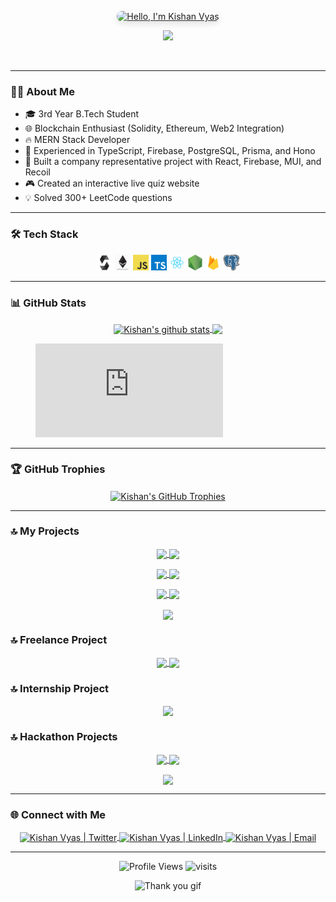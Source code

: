 <p align="center">
  <a href="https://github.com/KishanVyas308">
    <img height="120px" style="object-fit: cover; border-radius: 10px; box-shadow: 0px 4px 10px rgba(0,0,0,0.1);" alt="Hello, I'm Kishan Vyas" src="/github background 2.png" />
  </a>
</p>

<p align="center">
  <img src="https://readme-typing-svg.herokuapp.com?color=FF69B4&lines=Passionate+Developer;FULL+Stack+Enthusiast;Blockchain+Explorer;Problem+Solver" />
</p>


<br />

---

### 👨‍💻 About Me

- 🎓 3rd Year B.Tech Student
- 🌐 Blockchain Enthusiast (Solidity, Ethereum, Web2 Integration)
- 🔥 MERN Stack Developer
- 💼 Experienced in TypeScript, Firebase, PostgreSQL, Prisma, and Hono
- 🚀 Built a company representative project with React, Firebase, MUI, and Recoil
- 🎮 Created an interactive live quiz website
- 💡 Solved 300+ LeetCode questions


---

### 🛠️ Tech Stack

<p align="center">
  <code><img height="25" alt="solidity" src="https://raw.githubusercontent.com/github/explore/main/topics/solidity/solidity.png"></code>
  <code><img height="25" alt="ethereum" src="https://raw.githubusercontent.com/github/explore/main/topics/ethereum/ethereum.png"></code>
  <code><img height="25" alt="javascript" src="https://raw.githubusercontent.com/github/explore/main/topics/javascript/javascript.png"></code>
  <code><img height="25" alt="typescript" src="https://raw.githubusercontent.com/github/explore/main/topics/typescript/typescript.png"></code>
  <code><img height="25" alt="react" src="https://raw.githubusercontent.com/github/explore/main/topics/react/react.png"></code>
  <code><img height="25" alt="nodejs" src="https://raw.githubusercontent.com/github/explore/main/topics/nodejs/nodejs.png"></code>
  <code><img height="25" alt="firebase" src="https://raw.githubusercontent.com/github/explore/main/topics/firebase/firebase.png"></code>
  <code><img height="25" alt="postgresql" src="https://raw.githubusercontent.com/github/explore/main/topics/postgresql/postgresql.png"></code>
</p>

---

### 📊 GitHub Stats

<p align="center">
  <a href="https://github.com/KishanVyas308/github-readme-stats">
    <img align="center" width="50%" src="https://github-readme-stats.vercel.app/api?username=KishanVyas308&show_icons=true&include_all_commits=true&theme=radical&hide_border=true" alt="Kishan's github stats" />
  </a>
  <a href="https://github.com/KishanVyas308/github-readme-stats">
    <img align="center" width="38%" src="https://github-readme-stats.vercel.app/api/top-langs/?username=KishanVyas308&layout=compact&theme=radical&hide_border=true" />
  </a>
</p>

<figure><embed src="https://wakatime.com/share/@a4792295-0000-439f-9f07-59dc4516b102/a10bec5d-3ad1-4565-b7bc-d63d0a34c897.svg"></embed></figure>

---

### 🏆 GitHub Trophies

<p align="center">
  <a href="https://github.com/ryo-ma/github-profile-trophy">
    <img align="center" src="https://github-profile-trophy.vercel.app/?username=KishanVyas308&theme=radical&no-frame=true&row=1&column=6" alt="Kishan's GitHub Trophies" />
  </a>
</p>

---

### 🔝 My Projects

<p align="center">
   <a href="https://github.com/KishanVyas308/Ai-Mini-Projects">
    <img align="center" src="https://github-readme-stats.vercel.app/api/pin/?username=KishanVyas308&repo=Ai-Mini-Projects&theme=radical" />
  </a>
  <a href="https://github.com/KishanVyas308/Real-Time-Collaborative-Code-Editor">
    <img align="center" src="https://github-readme-stats.vercel.app/api/pin/?username=KishanVyas308&repo=Real-Time-Collaborative-Code-Editor&theme=radical" />
  </a>
</p>
<p align="center">
  <a href="https://github.com/KishanVyas308/Blogit">
    <img align="center" src="https://github-readme-stats.vercel.app/api/pin/?username=KishanVyas308&repo=blogit&theme=radical" />
  </a>
  <a href="https://github.com/KishanVyas308/quiztical">
    <img align="center" src="https://github-readme-stats.vercel.app/api/pin/?username=KishanVyas308&repo=quiztical&theme=radical" />
  </a>
</p>
<p align="center">
  <a href="https://github.com/KishanVyas308/todo_task">
    <img align="center" src="https://github-readme-stats.vercel.app/api/pin/?username=KishanVyas308&repo=todo_task&theme=radical" />
  </a>
  <a href="https://github.com/KishanVyas308/weather_app">
    <img align="center" src="https://github-readme-stats.vercel.app/api/pin/?username=KishanVyas308&repo=weather_app&theme=radical" />
  </a>
</p>

<p align="center">
  <a href="https://github.com/KishanVyas308/flutter_shoes_app_ui">
    <img align="center" src="https://github-readme-stats.vercel.app/api/pin/?username=KishanVyas308&repo=flutter_shoes_app_ui&theme=radical" />
  </a>
</p>


### 🔝 Freelance Project

<p align="center">
  <a href="https://github.com/KishanVyas308/Shashvat">
    <img align="center" src="https://github-readme-stats.vercel.app/api/pin/?username=KishanVyas308&repo=Shashvat&theme=radical" />
  </a>
  <a href="https://github.com/KishanVyas308/Dasaram">
    <img align="center" src="https://github-readme-stats.vercel.app/api/pin/?username=KishanVyas308&repo=Dasaram&theme=radical" />
  </a>
</p>

### 🔝 Internship Project

<p align="center">
  <a href="https://github.com/KishanVyas308/Import-Export">
    <img align="center" src="https://github-readme-stats.vercel.app/api/pin/?username=KishanVyas308&repo=Import-Export&theme=radical" />
  </a>
</p>

### 🔝 Hackathon Projects

<p align="center">
  <a href="https://github.com/KishanVyas308/BlockForge">
    <img align="center" src="https://github-readme-stats.vercel.app/api/pin/?username=KishanVyas308&repo=BlockForge&theme=radical" />
  </a>
  <a href="https://github.com/KishanVyas308/AggreNet">
    <img align="center" src="https://github-readme-stats.vercel.app/api/pin/?username=KishanVyas308&repo=AggreNet&theme=radical" />
  </a>
</p>
<p align="center">
  <a href="https://github.com/KishanVyas308/Crop-Yard">
    <img align="center" src="https://github-readme-stats.vercel.app/api/pin/?username=KishanVyas308&repo=Crop-Yard&theme=radical" />
  </a>
 
</p>

---

### 🌐 Connect with Me

<p align="center">
  <a href="https://x.com/kishan_vya_308">
    <img align="center" alt="Kishan Vyas | Twitter" width="24px" src="https://raw.githubusercontent.com/anuraghazra/anuraghazra/master/assets/twitter.svg" />
  </a>
  <a href="https://www.linkedin.com/in/kishan-vyas-aa4245251/">
    <img align="center" alt="Kishan Vyas | LinkedIn" width="24px" src="https://upload.wikimedia.org/wikipedia/commons/c/ca/LinkedIn_logo_initials.png" />
  </a>
  <a href="mailto:kishanvyas308@gmail.com">
    <img align="center" alt="Kishan Vyas | Email" width="24px" src="https://upload.wikimedia.org/wikipedia/commons/4/4e/Gmail_Icon.png" />
  </a>
</p>

---

<p align="center">
  <img src="https://komarev.com/ghpvc/?username=KishanVyas308&style=flat-square&color=blue" alt="Profile Views" />
  <img src="https://badges.pufler.dev/visits/KishanVyas308/KishanVyas308?color=blue" alt="visits" />
</p>

<p align="center">
  <img src="https://media.giphy.com/media/2t9juAZtcUgd2/giphy.gif" width="200" alt="Thank you gif"/>
</p>
